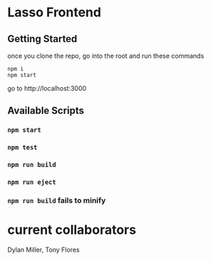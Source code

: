 # Lasso Frontend

## Getting Started
once you clone the repo, go into the root and run these commands <br>

`npm i`<br>
`npm start`

go to http://localhost:3000


## Available Scripts

### `npm start`
### `npm test`
### `npm run build`
### `npm run eject`
### `npm run build` fails to minify

# current collaborators

Dylan Miller,
Tony Flores
